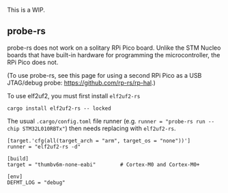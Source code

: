 This is a WIP.

## probe-rs

probe-rs does not work on a solitary RPi Pico board. Unlike the STM Nucleo boards that have built-in hardware for programming the microcontroller, the RPi Pico does not.

(To use probe-rs, see this page for using a second RPi Pico as a USB JTAG/debug probe: https://github.com/rp-rs/rp-hal.)

To use elf2uf2, you must first install ```elf2uf2-rs```

```
cargo install elf2uf2-rs -- locked
```

The usual ```.cargo/config.toml``` file runner (e.g. ```runner = "probe-rs run --chip STM32L010RBTx"```) then needs replacing with ```elf2uf2-rs```.

```
[target.'cfg(all(target_arch = "arm", target_os = "none"))']
runner = "elf2uf2-rs -d"

[build]
target = "thumbv6m-none-eabi"        # Cortex-M0 and Cortex-M0+

[env]
DEFMT_LOG = "debug"
```
